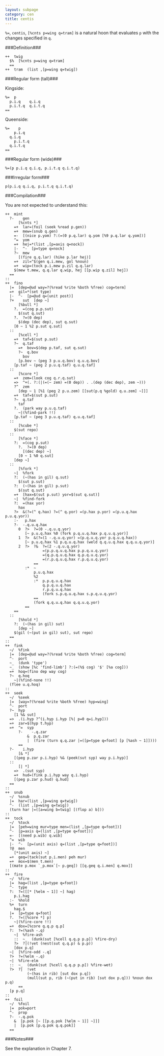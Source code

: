 ```yaml
---
layout: subpage
category: cen
title: centis
---
```


`%=`, `centis`, `[%cnts p=wing q=tram]` is a natural hoon that
evaluates `p` with the changes specified in `q`.

###Definition###

    ++  twig  
      $%  [%cnts p=wing q=tram]
      ==
    ++  tram  (list ,[p=wing q=twig]) 

###Regular form (tall)###

Kingside:

    %=  p
      p.i.q    q.i.q
      p.i.t.q  q.i.t.q
    ==

Queenside:

    %=    p
        p.i.q    
      q.i.q
        p.i.t.q  
      q.i.t.q
    ==

###Regular form (wide)###

    %=(p p.i.q q.i.q, p.i.t.q q.i.t.q)

###Irregular form###

    p(p.i.q q.i.q, p.i.t.q q.i.t.q)

###Compilation###
   
You are not expected to understand this:

    ++  mint
      ?-    gen
          [%cnts *]  
        =+  lar=(foil (seek %read p.gen))
        =+  mew=(snub q.gen)
        =-  [(nice p.yom) ?:(=(0 p.q.lar) q.yom [%9 p.q.lar q.yom])]
        ^=  yom
        =+  hej=*(list ,[p=axis q=nock])
        |-  ^-  [p=type q=nock]
        ?~  mew
          [(fire q.q.lar) (hike p.lar hej)]
        =+  zil=^$(gen q.i.mew, gol %noun)
        =+  wip=(tock p.i.mew p.zil q.q.lar)
        $(mew t.mew, q.q.lar q.wip, hej [[p.wip q.zil] hej])
      ==
    ::
    ++  fino
      |=  [dep=@ud way=?(%read %rite %both %free) cog=term]
      =+  gil=*(set type)
      |-  ^-  [p=@ud q=(unit post)]
      ?+    sut  [dep ~]
          [%bull *]
        ?.  =(cog p.p.sut)
          $(sut q.sut)
        ?.  ?=(0 dep)
          $(dep (dec dep), sut q.sut)
        [0 ~ 1 %2 p.sut q.sut]
      ::
          [%cell *]
        =+  taf=$(sut p.sut)
        ?~  q.taf
          =+  bov=$(dep p.taf, sut q.sut)
          ?~  q.bov
            bov
          [p.bov ~ (peg 3 p.u.q.bov) q.u.q.bov]
        [p.taf ~ (peg 2 p.u.q.taf) q.u.q.taf]
      ::
          [%core *]
        =+  zem=(look cog q.r.q.sut)
        =>  ^+(. ?:(|(=(~ zem) =(0 dep)) . .(dep (dec dep), zem ~)))
        ?^  zem
          [dep ~ 1 [%1 (peg 2 p.u.zem) [[sut(p.q %gold) q.u.zem] ~]]]
        =+  taf=$(sut p.sut)
        ?~  q.taf
          taf
        ?.  (park way p.u.q.taf)
          ~|(%find-park !!)
        [p.taf ~ (peg 3 p.u.q.taf) q.u.q.taf]
      ::
          [%cube *]
        $(sut repo)
      ::
          [%face *]
        ?:  =(cog p.sut)
          ?.  ?=(0 dep)
            [(dec dep) ~]
          [0 ~ 1 %0 q.sut]
        [dep ~]
      ::
          [%fork *]
        ~|  %fork
        ?:  (~(has in gil) q.sut)
          $(sut p.sut)
        ?:  (~(has in gil) p.sut)
          $(sut q.sut)
        =+  [hax=$(sut p.sut) yor=$(sut q.sut)]
        ~|  %find-fork
        ?:  =(hax yor)
          hax
        ?>  &(?=(^ q.hax) ?=(^ q.yor) =(p.hax p.yor) =(p.u.q.hax p.u.q.yor))
        :-   p.hax
        ?-  -.q.u.q.hax
          0  ?>  ?=(0 -.q.u.q.yor)
             [~ p.u.q.hax %0 (fork p.q.u.q.hax p.q.u.q.yor)]
          1  ?>  &(?=(1 -.q.u.q.yor) =(p.q.u.q.yor p.q.u.q.hax))
             [~ p.u.q.hax %1 p.q.u.q.hax (weld q.q.u.q.hax q.q.u.q.yor)]
          2  ?>  ?&  ?=(2 -.q.u.q.yor) 
                     =(p.p.q.u.q.hax p.p.q.u.q.yor)
                     =(q.p.q.u.q.hax q.p.q.u.q.yor)
                     =(r.p.q.u.q.hax r.p.q.u.q.yor)
                 ==
             :*  ~
                 p.u.q.hax
                 %2
                 :*  p.p.q.u.q.hax 
                     q.p.q.u.q.hax 
                     r.p.q.u.q.hax 
                     (fork s.p.q.u.q.hax s.p.q.u.q.yor)
                 ==
                 (fork q.q.u.q.hax q.q.u.q.yor)
             ==
        ==
      ::
          [%hold *]
        ?:  (~(has in gil) sut)
          [dep ~]
        $(gil (~(put in gil) sut), sut repo)
      ==
    ::
    ++  fink
      ~/  %fink
      |=  [dep=@ud way=?(%read %rite %both %free) cog=term]
      ^-  port
      ~_  (dunk 'type')
      ~_  (show [%c 'find-limb'] ?:(=(%$ cog) '$' [%a cog]))
      =+  hoq=(fino dep way cog)
      ?~  q.hoq
        ~|(%find-none !!)
      (flee u.q.hoq)
    ::
    ++  seek
      ~/  %seek
      |=  [way=?(%read %rite %both %free) hyp=wing]
      ^-  port
      ?~  hyp
        [1 %& sut]
      =>  .(i.hyp ?^(i.hyp i.hyp [%| p=0 q=i.hyp]))
      =+  zar=$(hyp t.hyp)
      =+  ^=  syp
          ?-    -.q.zar
              &  p.q.zar
              |  (fire (turn q.q.zar |=([p=type q=foot] [p [%ash ~ 1]])))
          ==
      ?-    i.hyp
          [& *]
        [(peg p.zar p.i.hyp) %& (peek(sut syp) way p.i.hyp)]
      ::
          [| *]
        =>  .(sut syp)
        =+  hud=(fink p.i.hyp way q.i.hyp)
        [(peg p.zar p.hud) q.hud]
      ==
    ::
    ++  snub
      ~/  %snub
      |=  har=(list ,[p=wing q=twig])
      ^-  (list ,[p=wing q=twig])
      (turn har |=([a=wing b=twig] [(flop a) b]))
    ::
    ++  tock
      ~/  %tock
      |=  [peh=wing mur=type men=(list ,[p=type q=foot])]
      ^-  [p=axis q=(list ,[p=type q=foot])]
      =-  [(need p.wib) q.wib]
      ^=  wib
      |-  ^-  [p=(unit axis) q=(list ,[p=type q=foot])]
      ?@  men
        [*(unit axis) ~]
      =+  geq=(tack(sut p.i.men) peh mur)
      =+  mox=$(men t.men)
      [(mate p.mox `_p.mox`[~ p.geq]) [[q.geq q.i.men] q.mox]]
    ::
    ++  fire
      ~/  %fire
      |=  hag=(list ,[p=type q=foot])
      ^-  type
      ?:  ?=([[* [%elm ~ 1]] ~] hag)
        p.i.hag
      :-  %hold
      %+  turn
        hag.$
      |=  [p=type q=foot]
      ?.  ?=([%core *] p)
        ~|(%fire-core !!)
      =+  dox=[%core q.q.p q.p]
      ?:  ?=(%ash -.q)
        ~|  %fire-ash
        ::  ~_  (dunk(sut [%cell q.q.p p.p]) %fire-dry)
        ?>  ?|(!vet (nest(sut q.q.p) & p.p))
        [dox p.q]
      ~|  [%fire-odd -.q]
      ?>  ?=(%elm -.q)
      ~|  %fire-elm
      ::  ~_  (dunk(sut [%cell q.q.p p.p]) %fire-wet)
      ?>  ?|  !vet
              (~(has in rib) [sut dox p.q])
              (mull(sut p, rib (~(put in rib) [sut dox p.q])) %noun dox p.q)
          ==
      [p p.q]
    ::
    ++  foil
      ~/  %foil
      |=  pok=port
      ^-  prop
      ?-  -.q.pok
        &  [p.pok [~ [[p.q.pok [%elm ~ 1]] ~]]]
        |  [p.pok [p.q.pok q.q.pok]]
      ==

###Notes###

See the explanation in Chapter 7.



